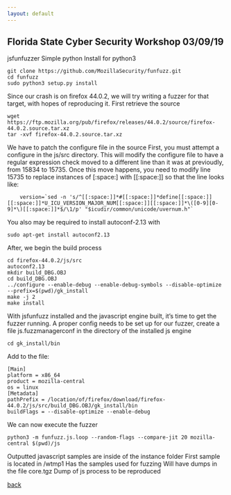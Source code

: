 ```yaml
---
layout: default
---
```


## Florida State Cyber Security Workshop 03/09/19

jsfunfuzzer
Simple python
Install for python3
```
git clone https://github.com/MozillaSecurity/funfuzz.git
cd funfuzz
sudo python3 setup.py install
```
Since our crash is on firefox 44.0.2, we will try writing a fuzzer for that target, with hopes of reproducing it.
First retrieve the source
```
wget https://ftp.mozilla.org/pub/firefox/releases/44.0.2/source/firefox-44.0.2.source.tar.xz
tar -xvf firefox-44.0.2.source.tar.xz
```
We have to patch the configure file in the source
First, you must attempt a configure in the js/src directory. This will modify the configure file to have a regular expression check moved to a different line than it was at previoudly, from 15834 to 15735. Once this move happens, you need to modify line 15735 to replace instances of [:space:] with [[:space:]]
so that the line looks like:
```
    version=`sed -n 's/^[[:space:]]*#[[:space:]]*define[[:space:]][[:space:]]*U_ICU_VERSION_MAJOR_NUM[[:space:]][[:space:]]*\([0-9][0-9]*\)[[:space:]]*$/\1/p' "$icudir/common/unicode/uvernum.h"`
```
You also may be required to install autoconf-2.13
with
```
sudo apt-get install autoconf2.13
```
After, we begin the build process
```
cd firefox-44.0.2/js/src
autoconf2.13
mkdir build_DBG.OBJ
cd build_DBG.OBJ
../configure --enable-debug --enable-debug-symbols --disable-optimize --prefix=$(pwd)/gk_install
make -j 2
make install
```
With jsfunfuzz installed and the javascript engine built, it’s time to get the fuzzer running.
A proper config needs to be set up for our fuzzer, create a file js.fuzzmanagerconf in the directory of the installed js engine
```
cd gk_install/bin
```
Add to the file:
```
[Main]
platform = x86_64
product = mozilla-central
os = linux
[Metadata]
pathPrefix = /location/of/firefox/download/firefox-44.0.2/js/src/build_DBG.OBJ/gk_install/bin
buildFlags = --disable-optimize --enable-debug
```
We can now execute the fuzzer
```
python3 -m funfuzz.js.loop --random-flags --compare-jit 20 mozilla-central $(pwd)/js
```
Outputted javascript samples are inside of the instance folder
First sample is located in /wtmp1
Has the samples used for fuzzing
Will have dumps in the file core.tgz
Dump of js process to be reproduced

[back](./)
